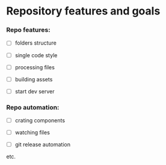 # Repository features and goals

### Repo features:

- [ ] folders structure

- [ ] single code style

- [ ] processing files

- [ ] building assets

- [ ] start dev server



### Repo automation:

- [ ] crating components

- [ ] watching files

- [ ] git release automation 

etc.






